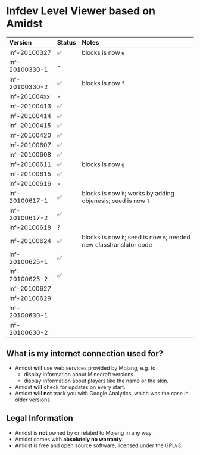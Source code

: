 # Infdev Level Viewer based on Amidst


Version        | Status | Notes
:------------- | :--    | :--
inf-20100327   | ✅     | blocks is now `e`
inf-20100330-1 | -      |
inf-20100330-2 | ✅     | blocks is now `f`
inf-201004xx   | -      |
inf-20100413   | ✅     | 
inf-20100414   | ✅     | 
inf-20100415   | ✅     | 
inf-20100420   | ✅     | 
inf-20100607   | ✅     | 
inf-20100608   | ✅     | 
inf-20100611   | ✅     | blocks is now `g`
inf-20100615   | ✅     | 
inf-20100616   | -      |
inf-20100617-1 | ✅     | blocks is now `h`; works by adding objenesis; seed is now `l`
inf-20100617-2 | ✅     |
inf-20100618   | ?      |
inf-20100624   | ✅     | blocks is now `b`; seed is now `m`; needed new classtranslator code
inf-20100625-1 | ✅     |
inf-20100625-2 | ✅     |
inf-20100627   |        |
inf-20100629   |        |
inf-20100630-1 |        |
inf-20100630-2 |        |

## What is my internet connection used for?

* Amidst **will** use web services provided by Mojang, e.g. to
  * display information about Minecraft versions.
  * display information about players like the name or the skin.
* Amidst **will** check for updates on every start.
* Amidst **will not** track you with Google Analytics, which was the case in older versions.

## Legal Information

* Amidst is **not** owned by or related to Mojang in any way.
* Amidst comes with **absolutely no warranty**.
* Amidst is free and open source software, licensed under the GPLv3.
